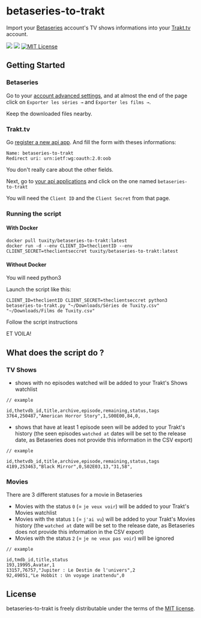 betaseries-to-trakt
===========

Import your [Betaseries](https://www.betaseries.com) account's TV shows informations into your [Trakt.tv](https://trakt.tv) account.

[![](https://images.microbadger.com/badges/version/tuxity/betaseries-to-trakt.svg)](https://hub.docker.com/r/tuxity/betaseries-to-trakt/)
![](https://images.microbadger.com/badges/image/tuxity/betaseries-to-trakt.svg)
[![MIT License](http://img.shields.io/badge/license-MIT-blue.svg?style=flat)](http://opensource.org/licenses/MIT)


## Getting Started

### Betaseries

Go to your [account advanced settings](https://www.betaseries.com/compte/avance), and at almost the end of the page click on `Exporter les séries →` and `Exporter les films →`.

Keep the downloaded files nearby.

### Trakt.tv

Go [register a new api app]( https://trakt.tv/oauth/applications/new). And fill the form with theses informations:

```
Name: betaseries-to-trakt
Redirect uri: urn:ietf:wg:oauth:2.0:oob
```

You don't really care about the other fields.

Next, go to [your api applications](https://trakt.tv/oauth/applications) and click on the one named `betaseries-to-trakt`

You will need the `Client ID` and the `Client Secret` from that page.

### Running the script

#### With Docker
```
docker pull tuxity/betaseries-to-trakt:latest
docker run -d --env CLIENT_ID=theclientID --env CLIENT_SECRET=theclientseccret tuxity/betaseries-to-trakt:latest
```

#### Without Docker

You will need python3

Launch the script like this:
```
CLIENT_ID=theclientID CLIENT_SECRET=theclientseccret python3 betaseries-to-trakt.py "~/Downloads/Séries de Tuxity.csv" "~/Downloads/Films de Tuxity.csv"
```

Follow the script instructions

ET VOILA!

## What does the script do ?

### TV Shows

- shows with no episodes watched will be added to your Trakt's Shows watchlist

```
// example

id,thetvdb_id,title,archive,episode,remaining,status,tags
3764,250487,"American Horror Story",1,S00E00,84,0,
```

- shows that have at least 1 episode seen will be added to your Trakt's history (the seen episodes `watched at` dates will be set to the release date, as Betaseries does not provide this information in the CSV export)

```
// example

id,thetvdb_id,title,archive,episode,remaining,status,tags
4189,253463,"Black Mirror",0,S02E03,13,"31,58",
```

### Movies

There are 3 different statuses for a movie in Betaseries

- Movies with the status `0` (= `je veux voir`) will be added to your Trakt's Movies watchlist
- Movies with the status `1` (= `j'ai vu`) will be added to your Trakt's Movies history (the `watched at` date will be set to the release date, as Betaseries does not provide this information in the CSV export)
- Movies with the status `2` (= `je ne veux pas voir`) will be ignored

```
// example

id,tmdb_id,title,status
193,19995,Avatar,1
13157,76757,"Jupiter : Le Destin de l'univers",2
92,49051,"Le Hobbit : Un voyage inattendu",0
```

## License

betaseries-to-trakt is freely distributable under the terms of the [MIT license](http://opensource.org/licenses/MIT).
